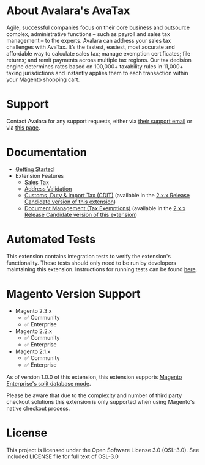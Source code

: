 # About Avalara's AvaTax

Agile, successful companies focus on their core business and outsource complex, administrative functions – such as payroll and sales tax management – to the experts. Avalara can address your sales tax challenges with AvaTax. It’s the fastest, easiest, most accurate and affordable way to calculate sales tax; manage exemption certificates; file returns; and remit payments across multiple tax regions. Our tax decision engine determines rates based on 100,000+ taxability rules in 11,000+ taxing jurisdictions and instantly applies them to each transaction within your Magento shopping cart. 

# Support 

Contact Avalara for any support requests, either via [their support email](support@avalara.com) or via [this page](https://salestax.avalara.com/contact-us/).

<!-- This list is in each of the documentation files. Ensure any updates are applied to the list in each file. -->
# Documentation

- [Getting Started](docs/getting-started.md)
- Extension Features
  - [Sales Tax](docs/sales-tax.md)
  - [Address Validation](docs/address-validation.md)
  - [Customs, Duty & Import Tax (CDIT)](docs/customs-duty-import-tax.md) (available in the [2.x.x Release Candidate version of this extension](docs/getting-started.md#version-notes))
  - [Document Management (Tax Exemptions)](docs/document-management.md) (available in the [2.x.x Release Candidate version of this extension](docs/getting-started.md#version-notes))
  
# Automated Tests

This extension contains integration tests to verify the extension's functionality. These tests should only need to be run by developers maintaining this extension. Instructions for running tests can be found [here](https://github.com/astoundcommerce/avatax/blob/master/Tests/README.md).

# Magento Version Support

- Magento 2.3.x
  - :white_check_mark: Community
  - :white_check_mark: Enterprise
- Magento 2.2.x
  - :white_check_mark: Community
  - :white_check_mark: Enterprise
- Magento 2.1.x
  - :white_check_mark: Community
  - :white_check_mark: Enterprise

As of version 1.0.0 of this extension, this extension supports [Magento Enterprise's split database mode](http://devdocs.magento.com/guides/v2.1/config-guide/multi-master/multi-master.html).

Please be aware that due to the complexity and number of third party checkout solutions this extension is only supported when using Magento's native checkout process.

# License

This project is licensed under the Open Software License 3.0 (OSL-3.0). See included LICENSE file for full text of OSL-3.0

